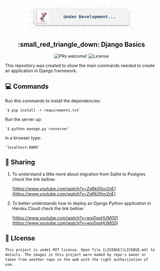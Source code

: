 <h3 align="center">
<img alt="Logo" src="img/in-develop.png" width="75%">
</h3>

<h2 align="center">
:small_red_triangle_down:  Django Basics
</h2>

<p align="center">
  <img src="https://img.shields.io/static/v1?label=PRs&message=welcome&color=7159c1&labelColor=000000" alt="PRs welcome!" />

  <img alt="License" src="https://img.shields.io/static/v1?label=license&message=MIT&color=7159c1&labelColor=000000">
</p>

<p>
This repository was created to show the main commands needed to create an application in Django framework.
</p>

## :computer: Commands


Run this commands to install the dependencies:
  
    `$ pip install -r requirements.txt`

Run the server up:
  
    `$ python manage.py runserver`

In a browser type:
  
    `localhost:8000`

## :small_orange_diamond: Sharing

1. To understand a little more about migration from Sqlite to Postgres check the link bellow:

    [https://www.youtube.com/watch?v=ZgRkGfoy2nE](https://www.youtube.com/watch?v=ZgRkGfoy2nE)

2. To better understando how to deploy an Django Python application in Heroku Cloud check the link bellow:

    [https://www.youtube.com/watch?v=wsi0xpHUM00](https://www.youtube.com/watch?v=wsi0xpHUM00)

## :small_orange_diamond: LIcense

    This project is undet MIT license. Open file [LICENSE](LICENSE.md) to details. The images in this project were maded by repo's owner or taken from another repo in the web with the right authorization of use.

